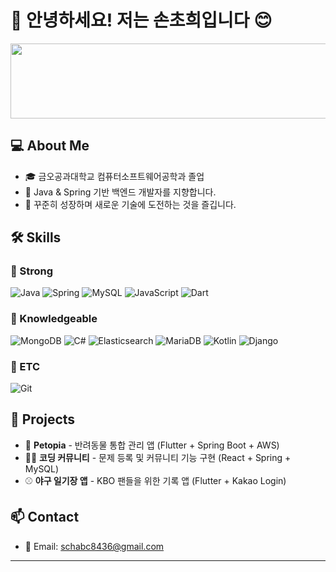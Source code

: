 # 👋 안녕하세요! 저는 손초희입니다 😊


<a href="https://www.gitanimals.org/en_US?utm_medium=image&utm_source=chohuison&utm_content=line">
  <img
    src="https://render.gitanimals.org/lines/chohuison?pet-id=710096630909269486"
    width="600"
    height="120"
  />
</a>

  
## 💻 About Me
- 🎓 금오공과대학교 컴퓨터소프트웨어공학과 졸업
- 🔭 Java & Spring 기반 백엔드 개발자를 지향합니다.
- 🌱 꾸준히 성장하며 새로운 기술에 도전하는 것을 즐깁니다.


## 🛠️ Skills

### 💪 Strong
![Java](https://img.shields.io/badge/Java-007396?style=flat-square&logo=OpenJDK&logoColor=white)
![Spring](https://img.shields.io/badge/Spring-6DB33F?style=flat-square&logo=Spring&logoColor=white)
![MySQL](https://img.shields.io/badge/MySQL-4479A1?style=flat-square&logo=MySQL&logoColor=white)
![JavaScript](https://img.shields.io/badge/JavaScript-F7DF1E?style=flat-square&logo=JavaScript&logoColor=black)
![Dart](https://img.shields.io/badge/Dart-0175C2?style=flat-square&logo=Dart&logoColor=white)

### 📘 Knowledgeable
![MongoDB](https://img.shields.io/badge/MongoDB-47A248?style=flat-square&logo=MongoDB&logoColor=white)
![C#](https://img.shields.io/badge/C%23-239120?style=flat-square&logo=c-sharp&logoColor=white)
![Elasticsearch](https://img.shields.io/badge/Elasticsearch-005571?style=flat-square&logo=elasticsearch&logoColor=white)
![MariaDB](https://img.shields.io/badge/MariaDB-003545?style=flat-square&logo=MariaDB&logoColor=white)
![Kotlin](https://img.shields.io/badge/Kotlin-7F52FF?style=flat-square&logo=Kotlin&logoColor=white)
![Django](https://img.shields.io/badge/Django-092E20?style=flat-square&logo=Django&logoColor=white)

### 🧰 ETC
![Git](https://img.shields.io/badge/Git-F05032?style=flat-square&logo=Git&logoColor=white)


## 📂 Projects
- 🐾 **Petopia** - 반려동물 통합 관리 앱 (Flutter + Spring Boot + AWS)
- 🧑‍💻 **코딩 커뮤니티** - 문제 등록 및 커뮤니티 기능 구현 (React + Spring + MySQL)
- ⚾ **야구 일기장 앱** - KBO 팬들을 위한 기록 앱 (Flutter + Kakao Login)



## 📫 Contact
- 📧 Email: schabc8436@gmail.com

---
